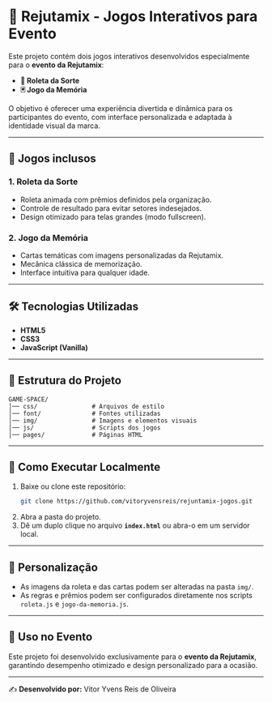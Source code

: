 # 🎯 Rejutamix - Jogos Interativos para Evento

Este projeto contém dois jogos interativos desenvolvidos especialmente para o **evento da Rejutamix**:  
- **🎡 Roleta da Sorte**  
- **🃏 Jogo da Memória**

O objetivo é oferecer uma experiência divertida e dinâmica para os participantes do evento, com interface personalizada e adaptada à identidade visual da marca.

---

## 📌 Jogos inclusos

### 1. Roleta da Sorte
- Roleta animada com prêmios definidos pela organização.
- Controle de resultado para evitar setores indesejados.
- Design otimizado para telas grandes (modo fullscreen).

### 2. Jogo da Memória
- Cartas temáticas com imagens personalizadas da Rejutamix.
- Mecânica clássica de memorização.
- Interface intuitiva para qualquer idade.

---

## 🛠️ Tecnologias Utilizadas
- **HTML5**
- **CSS3**
- **JavaScript (Vanilla)**

---

## 📂 Estrutura do Projeto
```
GAME-SPACE/
│── css/               # Arquivos de estilo
│── font/              # Fontes utilizadas
│── img/               # Imagens e elementos visuais
│── js/                # Scripts dos jogos
│── pages/             # Páginas HTML
```

---

## 🚀 Como Executar Localmente
1. Baixe ou clone este repositório:
   ```bash
   git clone https://github.com/vitoryvensreis/rejuntamix-jogos.git
   ```
2. Abra a pasta do projeto.
3. Dê um duplo clique no arquivo **`index.html`** ou abra-o em um servidor local.

---

## 🎨 Personalização
- As imagens da roleta e das cartas podem ser alteradas na pasta `img/`.
- As regras e prêmios podem ser configurados diretamente nos scripts `roleta.js` e `jogo-da-memoria.js`.

---

## 📅 Uso no Evento
Este projeto foi desenvolvido exclusivamente para o **evento da Rejutamix**, garantindo desempenho otimizado e design personalizado para a ocasião.

---

✍️ **Desenvolvido por:** Vitor Yvens Reis de Oliveira  
